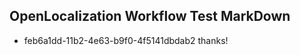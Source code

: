 ## OpenLocalization Workflow Test MarkDown
* feb6a1dd-11b2-4e63-b9f0-4f5141dbdab2 thanks!

<!--HONumber=Aug16_HO1-->


